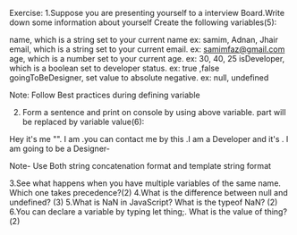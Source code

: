 Exercise:
1.Suppose you are presenting yourself to a interview Board.Write down some information about yourself Create the following variables(5):

name, which is a string set to your current name ex: samim, Adnan, Jhair
email, which is a string set to your current email. ex: samimfaz@gmail.com
age, which is a number set to your current age. ex: 30, 40, 25
isDeveloper, which is a boolean set to developer status. ex: true ,false
goingToBeDesigner, set value to absolute negative. ex: null, undefined

Note: Follow Best practices during defining variable

2. Form a sentence and print on console by using above variable.<variableName> part will be replaced by variable value(6):

Hey it's me "<name>". I am <age>.you can contact me by this <email>.I am a Developer and it's <isDeveloper>. I am going to be a Designer-<goingToBeDesigner>

Note- Use Both string concatenation format and template string format

3.See what happens when you have multiple variables of the same name. Which one takes precedence?(2)
4.What is the difference between null and undefined? (3)
5.What is NaN in JavaScript? What is the typeof NaN? (2)
6.You can declare a variable by typing let thing;. What is the value of thing?(2)
